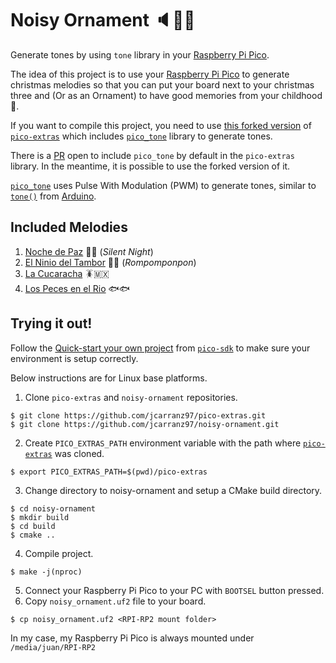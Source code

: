 # Noisy Ornament :speaker::christmas_tree::notes:
Generate tones by using `tone` library in your [Raspberry Pi Pico](https://projects.raspberrypi.org/en/projects/getting-started-with-the-pico).

The idea of this project is to use your [Raspberry Pi Pico](https://www.raspberrypi.com/products/raspberry-pi-pico/) to generate christmas melodies
so that you can put your board next to your christmas three and (Or as an Ornament) to
have good memories from your childhood :christmas_tree:.

If you want to compile this project, you need to use [this forked version](https://github.com/jcarranz97/pico-extras) of
[`pico-extras`](https://github.com/raspberrypi/pico-extras) which includes [`pico_tone`](https://github.com/jcarranz97/pico-extras/tree/master/src/rp2_common/pico_tone) library to generate tones.

There is a [PR](https://github.com/raspberrypi/pico-extras/pull/70) open to include `pico_tone` by default in the `pico-extras` library.
In the meantime, it is possible to use the forked version of it.

[`pico_tone`](https://github.com/jcarranz97/pico-extras/tree/master/src/rp2_common/pico_tone) uses Pulse With Modulation (PWM)
to generate tones, similar to [`tone()`](https://www.arduino.cc/reference/en/language/functions/advanced-io/tone/) from [Arduino](https://www.arduino.cc/).

## Included Melodies 
1. [Noche de Paz](https://youtu.be/5daRCsbNbCY?si=0ynJ5DoZLcHSYWgX) :crescent_moon::christmas_tree: (_Silent Night_)
2. [El Ninio del Tambor](https://youtu.be/wsMXWFXqSFE?si=DsfSel4m0bFxvVdt) :child::drum: (_Rompomponpon_)
3. [La Cucaracha](https://youtu.be/BZ3bY_j_11I?si=7EHdJrBd9Wp2K_e8) :cockroach::mexico:
4. [Los Peces en el Rio](https://www.youtube.com/watch?v=tfMDXnsuJFg) :fish::fish:

## Trying it out!
Follow the [Quick-start your own project](https://github.com/raspberrypi/pico-sdk/tree/master#quick-start-your-own-project) from [`pico-sdk`](https://github.com/raspberrypi/pico-sdk)
to make sure your environment is setup correctly.

Below instructions are for Linux base platforms.

1. Clone `pico-extras` and `noisy-ornament` repositories.
```
$ git clone https://github.com/jcarranz97/pico-extras.git
$ git clone https://github.com/jcarranz97/noisy-ornament.git
```
2. Create `PICO_EXTRAS_PATH` environment variable with the path where [`pico-extras`](https://github.com/raspberrypi/pico-extras) was cloned.
```
$ export PICO_EXTRAS_PATH=$(pwd)/pico-extras
```
3. Change directory to noisy-ornament and setup a CMake build directory.
```
$ cd noisy-ornament
$ mkdir build
$ cd build
$ cmake ..
```
4. Compile project.
```
$ make -j(nproc)
```
5. Connect your Raspberry Pi Pico to your PC with `BOOTSEL` button pressed.
6. Copy `noisy_ornament.uf2` file to your board.
```
$ cp noisy_ornament.uf2 <RPI-RP2 mount folder>
```
In my case, my Raspberry Pi Pico is always mounted under `/media/juan/RPI-RP2`

